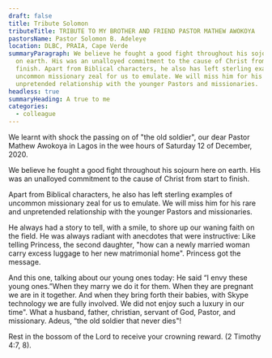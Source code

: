 ```yaml
---
draft: false
title: Tribute Solomon
tributeTitle: TRIBUTE TO MY BROTHER AND FRIEND PASTOR MATHEW AWOKOYA
pastorsName: Pastor Solomon B. Adeleye
location: DLBC, PRAIA, Cape Verde
summaryParagraph: We believe he fought a good fight throughout his sojourn here
  on earth. His was an unalloyed commitment to the cause of Christ from start to
  finish. Apart from Biblical characters, he also has left sterling examples of
  uncommon missionary zeal for us to emulate. We will miss him for his rare and
  unpretended relationship with the younger Pastors and missionaries.
headless: true
summaryHeading: A true to me
categories:
  - colleague
---
```


We learnt with shock the passing on of "the old soldier", our dear Pastor Mathew Awokoya in Lagos in the wee hours of Saturday 12 of December, 2020.

We believe he fought a good fight throughout his sojourn here on earth. His was an unalloyed commitment to the cause of Christ from start to finish.

Apart from Biblical characters, he also has left sterling examples of uncommon missionary zeal for us to emulate. We will miss him for his rare and unpretended relationship with the younger Pastors and missionaries.

He always had a story to tell, with a smile, to shore up our waning faith on the field. He was always radiant with anecdotes that were instructive: Like telling Princess, the second daughter, "how can a newly married woman carry excess luggage to her new matrimonial home". Princess got the message.

And this one, talking about our young ones today: He said “I envy these young ones.”When they marry we do it for them. When they are pregnant we are in it together. And when they bring forth their babies, with Skype technology we are fully involved. We did not enjoy such a luxury in our time".  What a husband, father, christian, servant of God, Pastor, and missionary.
Adeus, “the old soldier that never dies"!

Rest in the bossom of the Lord to receive your crowning reward. (2 Timothy 4:7, 8).
